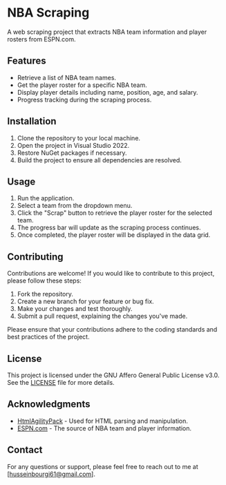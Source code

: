 # NBA Scraping

A web scraping project that extracts NBA team information and player rosters from ESPN.com.

## Features

- Retrieve a list of NBA team names.
- Get the player roster for a specific NBA team.
- Display player details including name, position, age, and salary.
- Progress tracking during the scraping process.

## Installation

1. Clone the repository to your local machine.
2. Open the project in Visual Studio 2022.
3. Restore NuGet packages if necessary.
4. Build the project to ensure all dependencies are resolved.

## Usage

1. Run the application.
2. Select a team from the dropdown menu.
3. Click the "Scrap" button to retrieve the player roster for the selected team.
4. The progress bar will update as the scraping process continues.
5. Once completed, the player roster will be displayed in the data grid.

## Contributing

Contributions are welcome! If you would like to contribute to this project, please follow these steps:

1. Fork the repository.
2. Create a new branch for your feature or bug fix.
3. Make your changes and test thoroughly.
4. Submit a pull request, explaining the changes you've made.

Please ensure that your contributions adhere to the coding standards and best practices of the project.

## License

This project is licensed under the GNU Affero General Public License v3.0. See the [LICENSE](LICENSE) file for more details.

## Acknowledgments

- [HtmlAgilityPack](https://html-agility-pack.net/) - Used for HTML parsing and manipulation.
- [ESPN.com](https://www.espn.com/) - The source of NBA team and player information.

## Contact

For any questions or support, please feel free to reach out to me at [husseinbourgi61@gmail.com].
